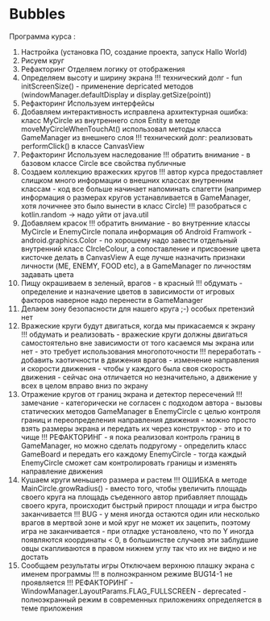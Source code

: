 # Bubbles

Программа курса :
1.  Настройка (установка ПО, создание проекта, запуск Hallo World)
2.  Рисуем круг
3.  Рефакторинг Отделяем логику от отображения
4.  Определяем высоту и ширину экрана
        !!! технический долг - fun initScreenSize() - применение depricated методов (windowManager.defaultDisplay и display.getSize(point))
5.  Рефакторинг Используем интерфейсы
6.  Добавляем интерактивность
        исправлена архитектурная ошибка: класс MyCircle из внутреннего слоя Entity в методе moveMyCircleWhenTouchAt() использовал методы класса GameManager из внешнего слоя
        !!! технический долг: реализовать performClick() в классе CanvasView
7.  Рефакторинг Используем наследование
        !!! обратить внимание - в базовом классе Circle все свойства публичные
8.  Создаем коллекцию вражеских кругов
        !!! автор курса предоставляет слищком много информации о внешних классах внутренним классам - код все больше начинает напоминать спагетти (например информация о размерах кругов устанавливается в GameManager, хотя лочичнее это было вынести в класс Circle)
        !!! разобраться с kotlin.random -> надо уйти от java.util
9.  Добавляем красок
        !!! обратить внимание - во внутренние классы MyCircle и EnemyCircle попала информация об Android Framwork - android.graphics.Color - по хорошему надо завести отдельный внутренний класс CIrcleColour, а сопоставление и присвоение цвета кисточке делать в CanvasView А еще лучше назначить признаки личности (ME, ENEMY, FOOD etc), а в GameManager по личностям задавать цвета
10. Пищу окрашиваем в зеленый, врагов - в красный
        !!! обдумать - определение и назначение цветов в зависимости от игровых факторов наверное надо перенести в GameManager
11. Делаем зону безопасности для нашего круга
        ;-) особых претензий нет
12. Вражеские круги будут двигаться, когда мы прикасаемся к экрану
        !!! обдумать и реализовать - вражеские круги должны двигаться самостоятельно вне зависимости от того касаемся мы экрана или нет - это требует использования многопоточности
        !!! переработать - добавить хаотичности в движения врагов - изменение направления и скорости движения - чтобы у каждого была своя скорость движения - сейчас она отличается но незначительно, а движение у всех в целом вправо вниз по экрану
13. Отражение кругов от границ экрана и детектор пересечений
        !!! замечание - категорически не согласен с подходом автора - вызовы статических методов GameManager в EnemyCircle с целью контроля границ и переопределения направления движения - можно просто взять размеры экрана и передать их через конструктор - это и то чище
        !!! РЕФАКТОРИНГ - я пока реализовал контроль границ в GameManager, но можно сделать подругому - определить класс GameBoard и передать его каждому EnemyCircle - тогда каждый EnemyCircle сможет сам контролировать границы и изменять направление движения
14. Кушаем круги меньшего размера и растем
        !!! ОШИБКА в методе MainCircle.growRadius() - вместо того, чтобы увеличить площадь своего круга на площадь съеденного автор прибавляет площадь своего круга, происходит быстрый прирост площади и игра быстро заканчивается
        !!! BUG - у меня иногда остаются один или несколько врагов в мертвой зоне и мой круг не может их зацепить, поэтому игра не заканчивается - при отладке установлено, что по Y иногда появляются координаты < 0, в большинстве случаев эти заблудшие овцы скапливаются в правом нижнем углу так что их не видно и не достать
15. Сообщаем результаты игры Отключаем верхнюю плашку экрана с именем программы
        !!! в полноэкранном режиме BUG14-1 не проявляется
        !!! РЕФАКТОРИНГ - WindowManager.LayoutParams.FLAG_FULLSCREEN - deprecated - полноэкранный режим в современных приложениях определяется в теме приложения
